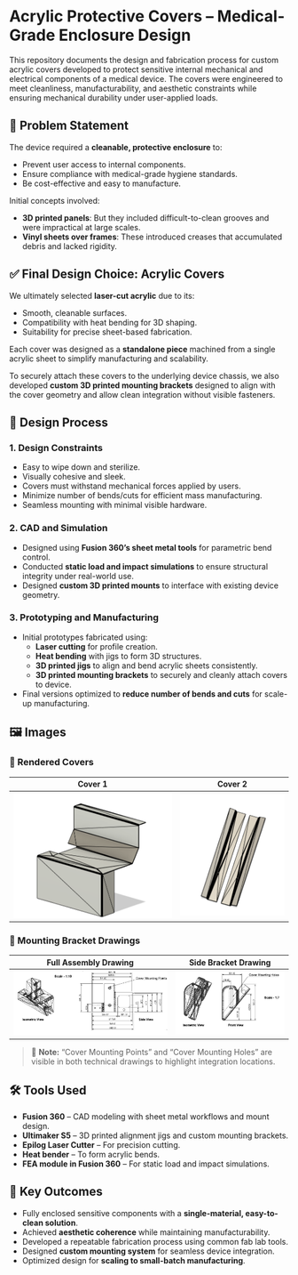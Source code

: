 # Acrylic Protective Covers – Medical-Grade Enclosure Design

This repository documents the design and fabrication process for custom acrylic covers developed to protect sensitive internal mechanical and electrical components of a medical device. The covers were engineered to meet cleanliness, manufacturability, and aesthetic constraints while ensuring mechanical durability under user-applied loads.

## 📌 Problem Statement

The device required a **cleanable, protective enclosure** to:
- Prevent user access to internal components.
- Ensure compliance with medical-grade hygiene standards.
- Be cost-effective and easy to manufacture.

Initial concepts involved:
- **3D printed panels**: But they included difficult-to-clean grooves and were impractical at large scales.
- **Vinyl sheets over frames**: These introduced creases that accumulated debris and lacked rigidity.

## ✅ Final Design Choice: Acrylic Covers

We ultimately selected **laser-cut acrylic** due to its:
- Smooth, cleanable surfaces.
- Compatibility with heat bending for 3D shaping.
- Suitability for precise sheet-based fabrication.

Each cover was designed as a **standalone piece** machined from a single acrylic sheet to simplify manufacturing and scalability.

To securely attach these covers to the underlying device chassis, we also developed **custom 3D printed mounting brackets** designed to align with the cover geometry and allow clean integration without visible fasteners.

## 🔧 Design Process

### 1. Design Constraints
- Easy to wipe down and sterilize.
- Visually cohesive and sleek.
- Covers must withstand mechanical forces applied by users.
- Minimize number of bends/cuts for efficient mass manufacturing.
- Seamless mounting with minimal visible hardware.

### 2. CAD and Simulation
- Designed using **Fusion 360’s sheet metal tools** for parametric bend control.
- Conducted **static load and impact simulations** to ensure structural integrity under real-world use.
- Designed **custom 3D printed mounts** to interface with existing device geometry.

### 3. Prototyping and Manufacturing
- Initial prototypes fabricated using:
  - **Laser cutting** for profile creation.
  - **Heat bending** with jigs to form 3D structures.
  - **3D printed jigs** to align and bend acrylic sheets consistently.
  - **3D printed mounting brackets** to securely and cleanly attach covers to device.
- Final versions optimized to **reduce number of bends and cuts** for scale-up manufacturing.

## 🖼️ Images

### 📐 Rendered Covers

| Cover 1 | Cover 2 |
|--------|---------|
| ![Cover 1 Render](images/acrylic_cover_1.png) | ![Cover 2 Render](images/acrylic_cover_2.png) |

### 🧩 Mounting Bracket Drawings

| Full Assembly Drawing | Side Bracket Drawing |
|-----------------------|----------------------|
| ![Mount Drawing 1](images/cover_mounting_drawing_1.png) | ![Mount Drawing 2](images/cover_mounting_drawing_2.png) |

> 🔧 **Note:** “Cover Mounting Points” and “Cover Mounting Holes” are visible in both technical drawings to highlight integration locations.

## 🛠️ Tools Used

- **Fusion 360** – CAD modeling with sheet metal workflows and mount design.
- **Ultimaker S5** – 3D printed alignment jigs and custom mounting brackets.
- **Epilog Laser Cutter** – For precision cutting.
- **Heat bender** – To form acrylic bends.
- **FEA module in Fusion 360** – For static load and impact simulations.

## 🧪 Key Outcomes

- Fully enclosed sensitive components with a **single-material, easy-to-clean solution**.
- Achieved **aesthetic coherence** while maintaining manufacturability.
- Developed a repeatable fabrication process using common fab lab tools.
- Designed **custom mounting system** for seamless device integration.
- Optimized design for **scaling to small-batch manufacturing**.



